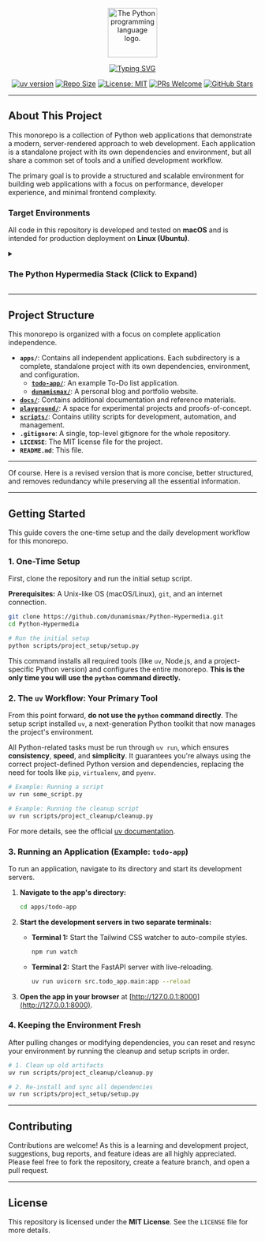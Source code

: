<p align="center">
  <img src="https://upload.wikimedia.org/wikipedia/commons/thumb/c/c3/Python-logo-notext.svg/1869px-Python-logo-notext.svg.png" alt="The Python programming language logo." width="100"/>
</p>

<p align="center">
  <a href="https://github.com/dunamismax/Python-Hypermedia">
    <img src="https://readme-typing-svg.herokuapp.com?font=Fira+Code&size=24&pause=1000&color=4B8BBE&center=true&vCenter=true&width=800&lines=The+Python+Hypermedia+Stack;Building+Modern+Server-Rendered+Apps;FastAPI+%2B+HTMX+%2B+Tailwind+CSS;Minimal+JavaScript.+Maximum+Productivity." alt="Typing SVG" />
  </a>
</p>

<p align="center">
  <a href="https://github.com/astral-sh/uv"><img src="https://img.shields.io/badge/uv-0.1-blue.svg" alt="uv version"></a>
  <a href="https://img.shields.io/github/repo-size/dunamismax/Python-Hypermedia"><img src="https://img.shields.io/github/repo-size/dunamismax/Python-Hypermedia" alt="Repo Size"></a>
  <a href="https://github.com/dunamismax/Python-Hypermedia/blob/main/LICENSE"><img src="https://img.shields.io/badge/License-MIT-yellow.svg" alt="License: MIT"></a>
  <a href="https://github.com/dunamismax/Python-Hypermedia/pulls"><img src="https://img.shields.io/badge/PRs-welcome-brightgreen.svg" alt="PRs Welcome"></a>
  <a href="https://github.com/dunamismax/Python-Hypermedia/stargazers"><img src="https://img.shields.io/github/stars/dunamismax/Python-Hypermedia" alt="GitHub Stars"></a>
</p>

---

## About This Project

This monorepo is a collection of Python web applications that demonstrate a modern, server-rendered approach to web development. Each application is a standalone project with its own dependencies and environment, but all share a common set of tools and a unified development workflow.

The primary goal is to provide a structured and scalable environment for building web applications with a focus on performance, developer experience, and minimal frontend complexity.

### Target Environments

All code in this repository is developed and tested on **macOS** and is intended for production deployment on **Linux (Ubuntu)**.

<details>
<summary><h3>The Python Hypermedia Stack (Click to Expand)</h3></summary>

This stack is designed for building fast, modern web applications with server-rendered HTML, enhanced with dynamic interactivity. It prioritizes developer experience, performance, and maintainability by leveraging a curated set of modern tools.

### **1. Development & Tooling**

A streamlined toolchain for a productive and consistent development environment.

- [**uv**](https://astral.sh/uv)
  - **Why:** A next-generation, high-performance Python packaging tool. `uv` handles project dependency management and virtual environments with exceptional speed, replacing traditional tools like `pip` and `venv` for a faster, more efficient workflow.
- [**Ruff**](https://docs.astral.sh/ruff/)
  - **Why:** An extremely fast, all-in-one Python linter and code formatter. Ruff replaces multiple tools (like Black, isort, and Flake8) with a single, cohesive, and blazing-fast utility, ensuring consistent code quality and style across the project.

### **2. Backend**

The application's core, built for speed, resilience, and connectivity.

- [**FastAPI**](https://fastapi.tiangolo.com/)
  - **Why:** A modern, high-performance Python web framework. It uses standard Python type hints to build robust APIs and render server-side HTML templates, providing automatic data validation and documentation.
- [**Gunicorn**](https://gunicorn.org/)
  - **Why:** A battle-tested WSGI HTTP server used as a process manager for Uvicorn in production. Gunicorn manages multiple Uvicorn worker processes, enabling you to leverage multi-core CPUs, increase capacity, and improve fault tolerance.
- [**Uvicorn**](https://www.uvicorn.org/)
  - **Why:** A lightning-fast ASGI server that runs the FastAPI application. In production, it is managed by Gunicorn to run multiple worker processes, enabling high-performance asynchronous capabilities.
- [**HTTPX**](https://www.python-httpx.org/)
  - **Why:** A fully featured, modern HTTP client for Python. It provides both sync and async APIs, making it the ideal choice for a FastAPI application to interact with external services without blocking the event loop.

### **3. Database**

A unified and Pythonic approach to data modeling, interaction, and evolution.

- [**SQLModel**](https://sqlmodel.tiangolo.com/)
  - **Why:** The primary tool for database interaction, built by the creator of FastAPI. SQLModel cleverly combines Pydantic and SQLAlchemy, allowing you to define data, database tables, and API models in a single Python class. This significantly reduces code duplication and simplifies data management.
- [**Alembic**](https://alembic.sqlalchemy.org/en/latest/)
  - **Why:** A powerful database migration tool from the creator of SQLAlchemy. Alembic provides a reliable and systematic way to manage and version changes to your database schema as your application's models evolve.
- [**Pydantic**](https://docs.pydantic.dev/latest/)
  - **Why:** One of the foundational libraries that power SQLModel. Pydantic provides robust data validation and settings management using Python type hints.
- [**SQLAlchemy**](https://www.sqlalchemy.org/)
  - **Why:** One of the foundational libraries that power SQLModel. SQLAlchemy offers a powerful and flexible SQL toolkit and Object Relational Mapper (ORM) for comprehensive database control.

### **4. Frontend**

A hypermedia-driven frontend that delivers a rich user experience without requiring a heavy client-side JavaScript framework.

- [**Jinja2**](https://jinja.palletsprojects.com/)
  - **Why:** A fast and expressive templating engine used by FastAPI to render dynamic HTML, injecting backend data directly into the user interface.
- [**HTMX**](https://htmx.org/)
  - **Why:** The core of the interactive experience. HTMX allows you to trigger AJAX requests directly from HTML attributes, enabling smooth UI updates by swapping server-rendered HTML fragments without writing complex JavaScript.
- [**Tailwind CSS**](https://tailwindcss.com/docs/)
  - **Why:** A utility-first CSS framework for rapidly building custom user interfaces directly within your HTML, promoting speed and consistency in design.
- [**DaisyUI**](https://daisyui.com/)
  - **Why:** A plugin for Tailwind CSS that provides a library of pre-styled components (like buttons, cards, and menus). It accelerates development by offering ready-to-use UI elements that are fully customizable with Tailwind utilities.
- [**TypeScript**](https://www.typescriptlang.org/docs/)
  - **Why:** Used for minimal, targeted client-side interactions where HTMX may not be suitable. Vanilla TypeScript offers type safety for small, self-contained scripts without adding framework overhead.

### **5. CLI & Task Management**

Modern tools for building command-line interfaces and automating development tasks.

- [**Typer**](https://typer.tiangolo.com/)
  - **Why:** A library for building powerful and user-friendly CLI applications, created by the author of FastAPI. It uses the same Python type-hint philosophy, making it intuitive to create commands for database migrations, user management, or other administrative tasks.
- [**Invoke**](https://www.pyinvoke.org/)
  - **Why:** A Python task execution library for defining and running administrative tasks. Invoke is excellent for creating a clean, organized collection of commands for common operations like starting a dev server, running tests, or deploying the application.

### **6. Deployment**

A self-hosted, secure, and stable production environment.

- [**Ubuntu Server (LTS)**](https://ubuntu.com/server/docs)
  - **Why:** A popular, stable, and well-documented Linux distribution ideal for web servers. The Long-Term Support (LTS) version guarantees security and maintenance updates for years.
- [**Caddy**](https://caddyserver.com/docs/)
  - **Why:** A modern, powerful web server and reverse proxy with a focus on simplicity. Caddy's standout feature is fully automatic HTTPS, effortlessly securing your application with zero-touch TLS certificate provisioning and renewal.

</details>

---

## Project Structure

This monorepo is organized with a focus on complete application independence.

- **`apps/`**: Contains all independent applications. Each subdirectory is a complete, standalone project with its own dependencies, environment, and configuration.
  - **[`todo-app/`](https://github.com/dunamismax/Python-Hypermedia/tree/main/apps/todo-app)**: An example To-Do list application.
  - **[`dunamismax/`](https://github.com/dunamismax/Python-Hypermedia/tree/main/apps/dunamismax)**: A personal blog and portfolio website.
- **[`docs/`](https://github.com/dunamismax/Python-Hypermedia/tree/main/docs)**: Contains additional documentation and reference materials.
- **[`playground/`](https://github.com/dunamismax/Python-Hypermedia/tree/main/playground)**: A space for experimental projects and proofs-of-concept.
- **[`scripts/`](https://github.com/dunamismax/Python-Hypermedia/tree/main/scripts)**: Contains utility scripts for development, automation, and management.
- **`.gitignore`**: A single, top-level gitignore for the whole repository.
- **`LICENSE`**: The MIT license file for the project.
- **`README.md`**: This file.

---

Of course. Here is a revised version that is more concise, better structured, and removes redundancy while preserving all the essential information.

---

## Getting Started

This guide covers the one-time setup and the daily development workflow for this monorepo.

### 1. One-Time Setup

First, clone the repository and run the initial setup script.

**Prerequisites:** A Unix-like OS (macOS/Linux), `git`, and an internet connection.

```bash
git clone https://github.com/dunamismax/Python-Hypermedia.git
cd Python-Hypermedia

# Run the initial setup
python scripts/project_setup/setup.py
```

This command installs all required tools (like `uv`, Node.js, and a project-specific Python version) and configures the entire monorepo. **This is the only time you will use the `python` command directly.**

### 2. The `uv` Workflow: Your Primary Tool

From this point forward, **do not use the `python` command directly**. The setup script installed `uv`, a next-generation Python toolkit that now manages the project's environment.

All Python-related tasks must be run through `uv run`, which ensures **consistency**, **speed**, and **simplicity**. It guarantees you're always using the correct project-defined Python version and dependencies, replacing the need for tools like `pip`, `virtualenv`, and `pyenv`.

```bash
# Example: Running a script
uv run some_script.py

# Example: Running the cleanup script
uv run scripts/project_cleanup/cleanup.py
```

For more details, see the official [uv documentation](https://docs.astral.sh/uv/getting-started/features/).

### 3. Running an Application (Example: `todo-app`)

To run an application, navigate to its directory and start its development servers.

1. **Navigate to the app's directory:**

   ```bash
   cd apps/todo-app
   ```

2. **Start the development servers in two separate terminals:**

   - **Terminal 1:** Start the Tailwind CSS watcher to auto-compile styles.

     ```bash
     npm run watch
     ```

   - **Terminal 2:** Start the FastAPI server with live-reloading.

     ```bash
     uv run uvicorn src.todo_app.main:app --reload
     ```

3. **Open the app in your browser** at [http://127.0.0.1:8000](http://127.0.0.1:8000).

### 4. Keeping the Environment Fresh

After pulling changes or modifying dependencies, you can reset and resync your environment by running the cleanup and setup scripts in order.

```bash
# 1. Clean up old artifacts
uv run scripts/project_cleanup/cleanup.py

# 2. Re-install and sync all dependencies
uv run scripts/project_setup/setup.py
```

---

## Contributing

Contributions are welcome! As this is a learning and development project, suggestions, bug reports, and feature ideas are all highly appreciated. Please feel free to fork the repository, create a feature branch, and open a pull request.

---

## License

This repository is licensed under the **MIT License**. See the `LICENSE` file for more details.
